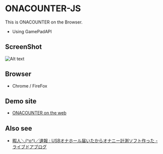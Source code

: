 ONACOUNTER-JS
=============

This is ONACOUNTER on the Browser.

+ Using GamePadAPI


ScreenShot
-------------
![Alt text](https://github.com/oppai/ONACOUNTER-JS/blob/master/ss1.png?raw=true "Screen Capture1")

Browser
-------------
+ Chrome / FireFox

Demo site
-------------
+ [ONACOUNTER on the web](http://mangate.net/onacon/)

Also see
-------------
+ [暇人＼(^o^)／速報 : USBオナホール届いたからオナニー計測ソフト作った - ライブドアブログ](http://himasoku.com/archives/51696310.html)
